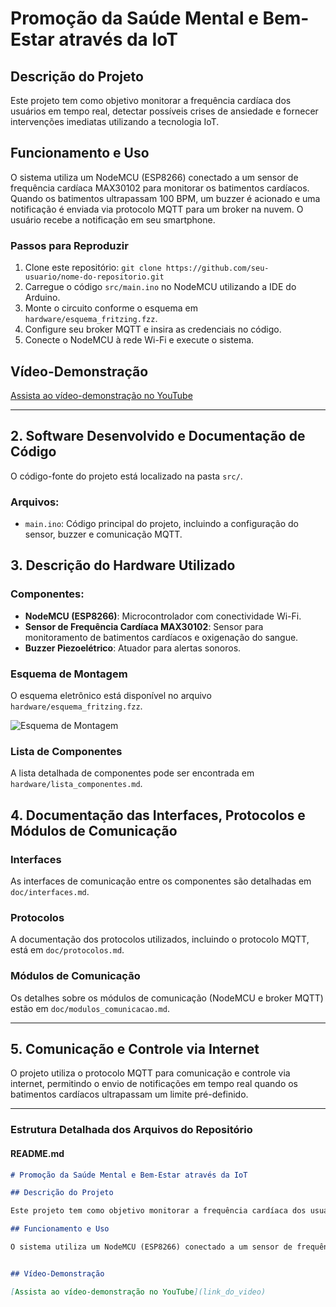 # Promoção da Saúde Mental e Bem-Estar através da IoT

## Descrição do Projeto

Este projeto tem como objetivo monitorar a frequência cardíaca dos usuários em tempo real, detectar possíveis crises de ansiedade e fornecer intervenções imediatas utilizando a tecnologia IoT.

## Funcionamento e Uso

O sistema utiliza um NodeMCU (ESP8266) conectado a um sensor de frequência cardíaca MAX30102 para monitorar os batimentos cardíacos. Quando os batimentos ultrapassam 100 BPM, um buzzer é acionado e uma notificação é enviada via protocolo MQTT para um broker na nuvem. O usuário recebe a notificação em seu smartphone.

### Passos para Reproduzir

1. Clone este repositório: `git clone https://github.com/seu-usuario/nome-do-repositorio.git`
2. Carregue o código `src/main.ino` no NodeMCU utilizando a IDE do Arduino.
3. Monte o circuito conforme o esquema em `hardware/esquema_fritzing.fzz`.
4. Configure seu broker MQTT e insira as credenciais no código.
5. Conecte o NodeMCU à rede Wi-Fi e execute o sistema.

## Vídeo-Demonstração

[Assista ao vídeo-demonstração no YouTube](link_do_video)

---

## 2. Software Desenvolvido e Documentação de Código

O código-fonte do projeto está localizado na pasta `src/`. 

### Arquivos:

- `main.ino`: Código principal do projeto, incluindo a configuração do sensor, buzzer e comunicação MQTT.

## 3. Descrição do Hardware Utilizado

### Componentes:

- **NodeMCU (ESP8266)**: Microcontrolador com conectividade Wi-Fi.
- **Sensor de Frequência Cardíaca MAX30102**: Sensor para monitoramento de batimentos cardíacos e oxigenação do sangue.
- **Buzzer Piezoelétrico**: Atuador para alertas sonoros.

### Esquema de Montagem

O esquema eletrônico está disponível no arquivo `hardware/esquema_fritzing.fzz`.

![Esquema de Montagem](imagens/diagramas.png)

### Lista de Componentes

A lista detalhada de componentes pode ser encontrada em `hardware/lista_componentes.md`.

## 4. Documentação das Interfaces, Protocolos e Módulos de Comunicação

### Interfaces

As interfaces de comunicação entre os componentes são detalhadas em `doc/interfaces.md`.

### Protocolos

A documentação dos protocolos utilizados, incluindo o protocolo MQTT, está em `doc/protocolos.md`.

### Módulos de Comunicação

Os detalhes sobre os módulos de comunicação (NodeMCU e broker MQTT) estão em `doc/modulos_comunicacao.md`.

---

## 5. Comunicação e Controle via Internet

O projeto utiliza o protocolo MQTT para comunicação e controle via internet, permitindo o envio de notificações em tempo real quando os batimentos cardíacos ultrapassam um limite pré-definido.

---

### Estrutura Detalhada dos Arquivos do Repositório

#### README.md

```markdown
# Promoção da Saúde Mental e Bem-Estar através da IoT

## Descrição do Projeto

Este projeto tem como objetivo monitorar a frequência cardíaca dos usuários em tempo real, detectar possíveis crises de ansiedade e fornecer intervenções imediatas utilizando a tecnologia IoT.

## Funcionamento e Uso

O sistema utiliza um NodeMCU (ESP8266) conectado a um sensor de frequência cardíaca MAX30102 para monitorar os batimentos cardíacos. Quando os batimentos ultrapassam 100 BPM, um buzzer é acionado e uma notificação é enviada via protocolo MQTT para um broker.


## Vídeo-Demonstração

[Assista ao vídeo-demonstração no YouTube](link_do_video)
